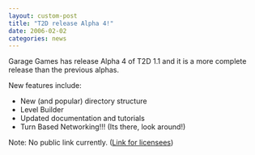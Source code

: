 ```yaml
---
layout: custom-post
title: "T2D release Alpha 4!"
date: 2006-02-02
categories: news
---
```


Garage Games has release Alpha 4 of T2D 1.1 and it is a more complete release than the previous alphas.

New features include:
- New (and popular) directory structure
- Level Builder
- Updated documentation and tutorials
- Turn Based Networking!!! (Its there, look around!)

Note: No public link currently. ([Link for licensees](http://www.torquepowered.com/community/forums/viewthread/39432))